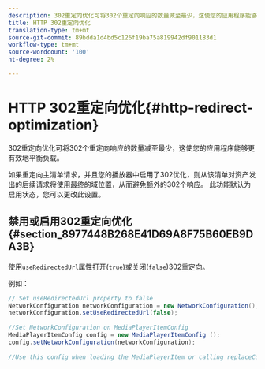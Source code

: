 ```yaml
---
description: 302重定向优化可将302个重定向响应的数量减至最少，这使您的应用程序能够更有效地平衡负载。
title: HTTP 302重定向优化
translation-type: tm+mt
source-git-commit: 89bdda1d4bd5c126f19ba75a819942df901183d1
workflow-type: tm+mt
source-wordcount: '100'
ht-degree: 2%

---
```



# HTTP 302重定向优化{#http-redirect-optimization}

302重定向优化可将302个重定向响应的数量减至最少，这使您的应用程序能够更有效地平衡负载。

如果重定向主清单请求，并且您的播放器中启用了302优化，则从该清单对资产发出的后续请求将使用最终的域位置，从而避免额外的302个响应。 此功能默认为启用状态，您可以更改此设置。

## 禁用或启用302重定向优化{#section_8977448B268E41D69A8F75B60EB9DA3B}

使用`useRedirectedUrl`属性打开(`true`)或关闭(`false`)302重定向。

<!--<a id="example_888749F70C8A43279D06A29BD68E7E4D"></a>-->

例如：

```java
// Set useRedirectedUrl property to false 
NetworkConfiguration networkConfiguration = new NetworkConfiguration(); 
networkConfiguration.setUseRedirectedUrl(false); 
 
//Set NetworkConfiguration on MediaPlayerItemConfig 
MediaPlayerItemConfig config = new MediaPlayerItemConfig (); 
config.setNetworkConfiguration(networkConfiguration); 
 
//Use this config when loading the MediaPlayerItem or calling replaceCurrentResource
```
